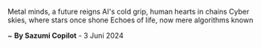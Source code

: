 Metal minds, a future reigns
AI's cold grip, human hearts in chains
Cyber skies, where stars once shone
Echoes of life, now mere algorithms known

~ <b>By Sazumi Copilot</b> - 3 Juni 2024